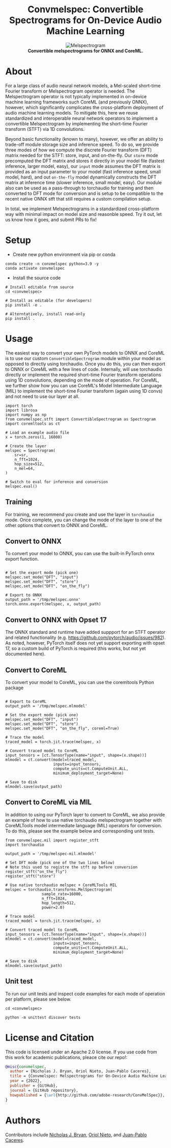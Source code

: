<div align="center">

# Convmelspec: Convertible Spectrograms for On-Device Audio Machine Learning

<!-- [![Demo Video](docs/melspec.pdf)](https://youtu.be/IZp455wiMk4) -->

![Melspectrogram](docs/melspec.png "Melspectrograms") <br>
<b>Convertible melspectrograms for ONNX and CoreML.</b>

</div>

# About

For a large class of audio neural network models, a Mel-scaled short-time Fourier transform or Melspectrogram operator is needed. The Melspectrogram operator is not typically implemented in on-device machine learning frameworks such CoreML (and previously ONNX), however, which significantly complicates the cross-platform deployment of audio machine learning models. To mitigate this, here we reuse standardized and interoperable neural network operators to  implement a convertible Melspectrogram by implementing the short-time Fourier transform (STFT) via 1D convolutions.

Beyond basic functionality (known to many), however, we offer an ability to trade-off module storage size and inference speed. To do so, we provide three modes of how we compute the discrete Fourier transform (DFT) matrix needed for the STFT: store, input, and on-the-fly. Our `store` mode precomputed the DFT matrix and stores it directly in your model file (fastest inference, larger model, easy), our `input` mode assumes the DFT matrix is provided as an input parameter to your model (fast inference speed, small model, hard), and out `on-the-fly` model dynamically constructs the DFT matrix at inference time (slower inference, small model, easy). Our module also can be used as a pass-through to torchaudio for training and then converted to DFT mode for conversion and is setup to be compatible to the recent native ONNX stft that still requires a custom compilation setup.

In total, we implement Melspectrograms in a standardized cross-platform way with minimal impact on model size and reasonble speed. Try it out, let us know how it goes, and submit PRs to fix!


# Setup

* Create new python environment via pip or conda

```
conda create -n convmelspec python=3.9 -y
conda activate convmelspec
```


* Install the source code 

```
# Install editable from source 
cd <convmelspec>

# Install as editable (for developers)
pip install -e .

# Alterntatively, install read-only
pip install .
```

# Usage

The easiest way to convert your own PyTorch models to ONNX and CoreML is to use our custom `ConvertibleSpectrogram` module within your model as opposed to directly using torchaudio. Once you do this, you can then export to ONNX or CoreML with a few lines of code. Internally, will use torchaudio directly or implement the required short-time Fourier transform operations using 1D convolutions, depending on the mode of operation. For CoreML, we further show how you can use  CoreML's Model Intermediate Language (MIL) to implement the short-time Fourier transform (again using 1D convs) and not need to use our layer at all.

```
import torch
import librosa
import numpy as np
from convmelspec.stft import ConvertibleSpectrogram as Spectrogram
import coremltools as ct

# Load an example audio file
x = torch.zeros(1, 16000)

# Create the layer
melspec = Spectrogram(
    sr=sr,
    n_fft=1024,
    hop_size=512,
    n_mel=64,
)

# Switch to eval for inference and conversion
melspec.eval()

```

## Training

For training, we recommend you create and use the layer in `torchaudio` mode. Once complete, you can change the mode of the layer to one of the other options that convert to ONNX and CoreML.


## Convert to ONNX

To convert your model to ONNX, you can use the built-in PyTorch onnx export function.

```

# Set the export mode (pick one)
melspec.set_mode("DFT", "input")
melspec.set_mode("DFT", "store")
melspec.set_mode("DFT", "on_the_fly")

# Export to ONNX
output_path = '/tmp/melspec.onnx'
torch.onnx.export(melspec, x, output_path)
```

## Convert to ONNX with Opset 17

The ONNX standard and runtime have added suppport for an STFT operator and related functionality (e.g. https://github.com/pytorch/audio/issues/982). As noted, however, PyTorch itself does not yet support exporting with opset 17, so a custom build of PyTorch is required (this works, but not yet documented here).


## Convert to CoreML

To convert your model to CoreML, you can use the coremltools Python package

```

# Export to CoreML
output_path = '/tmp/melspec.mlmodel'

# Set the export mode (pick one)
melspec.set_mode("DFT", "input")
melspec.set_mode("DFT", "store")
melspec.set_mode("DFT", "on_the_fly", coreml=True)

# Trace the model
traced_model = torch.jit.trace(melspec, x)

# Convert traced model to CoreML
input_tensors = [ct.TensorType(name="input", shape=(x.shape))]
mlmodel = ct.convert(model=traced_model, 
                     inputs=input_tensors, 
                     compute_units=ct.ComputeUnit.ALL, 
                     minimum_deployment_target=None)

# Save to disk
mlmodel.save(output_path)

```

## Convert to CoreML via MIL

In addition to using our PyTorch layer to convert to CoreML, we also provide an example of how to use native torchaudio melspectrogram together with CoreMLTools model intermediate language (MIL) operators for conversion. To do this, please see the example below and corresponding unit tests.

```
from convmelspec.mil import register_stft
import torchaudio

output_path = '/tmp/melspec-mil.mlmodel'

# Set DFT mode (pick one of the two lines below)
# Note this used to registre the stft op before conversion
register_stft("on_the_fly") 
register_stft("store") 

# Use native torchaudio melspec + CoreMLTools MIL
melspec = torchaudio.transforms.MelSpectrogram(
                sample_rate=16000,
                n_fft=1024,
                hop_length=512,
                power=2.0)

# Trace model
traced_model = torch.jit.trace(melspec, x)

# Convert traced model to CoreML
input_tensors = [ct.TensorType(name="input", shape=(x.shape))]
mlmodel = ct.convert(model=traced_model, 
                     inputs=input_tensors, 
                     compute_units=ct.ComputeUnit.ALL, 
                     minimum_deployment_target=None)

# Save to disk
mlmodel.save(output_path)

```


## Unit test

To run our unit tests and inspect code examples for each mode of operation per platform, please see below.

```
cd <convmelspec>

python -m unittest discover tests
```

# License and Citation

This code is licensed under an Apache 2.0 license. If you use code from this work for academic publications, pleace cite our repo!:

```BibTex
@misc{convmelspec,
  author = {Nicholas J. Bryan, Oriol Nieto, Juan-Pablo Caceres},
  title = {Convmelspec: Melspectrograms for On-Device Audio Machine Learning},
  year = {2022},
  publisher = {GitHub},
  journal = {GitHub repository},
  howpublished = {\url{http://github.com/adobe-research/ConvMelSpec}},
}
```

# Authors

Contributors include [Nicholas J. Bryan](https://njb.github.io), [Oriol Nieto](https://www.urinieto.com/about/), and [Juan-Pablo Caceres](https://research.adobe.com/person/juan-pablo-caceres/).